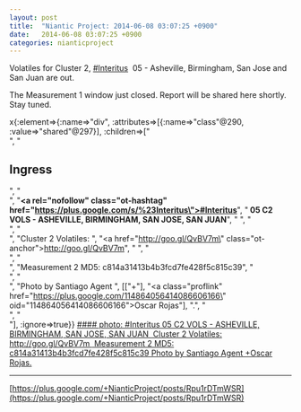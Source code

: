 ```yaml
---
layout: post
title:  "Niantic Project: 2014-06-08 03:07:25 +0900"
date:   2014-06-08 03:07:25 +0900
categories: nianticproject
---
```

Volatiles for Cluster 2,  [#Interitus](https://plus.google.com/s/%23Interitus "")  05 - Asheville, Birmingham, San Jose and San Juan are out.

The Measurement 1 window just closed. Report will be shared here shortly. Stay tuned.

x{:element=>{:name=>"div", :attributes=>[{:name=>"class"@290, :value=>"shared"@297}], :children=>["<br />", "<h2>Ingress</h2>", "<br />", "<b><a rel=\"nofollow\" class=\"ot-hashtag\" href=\"https://plus.google.com/s/%23Interitus\">#Interitus</a></b>", "<b> 05 C2 VOLS - ASHEVILLE, BIRMINGHAM, SAN JOSE, SAN JUAN</b>", " ", "<br />", "<br />", "Cluster 2 Volatiles: ", "<a href=\"http://goo.gl/QvBV7m\" class=\"ot-anchor\">http://goo.gl/QvBV7m</a>", " ", "<br />", "<br />", "Measurement 2 MD5: c814a31413b4b3fcd7fe428f5c815c39", "<br />", "<br />", "Photo by Santiago Agent ", [["+"], "<a class=\"proflink\" href=\"https://plus.google.com/114864056414086606166\" oid=\"114864056414086606166\">Oscar Rojas</a>"], ".", "<br />", "<br />"], :ignore=>true}}
[#### photo: #Interitus 05 C2 VOLS - ASHEVILLE, BIRMINGHAM, SAN JOSE, SAN JUAN 
Cluster 2 Volatiles: http://goo.gl/QvBV7m 
Measurement 2 MD5: c814a31413b4b3fcd7fe428f5c815c39
Photo by Santiago Agent +Oscar Rojas.](https://lh5.googleusercontent.com/-GdSkvvPfJ50/U5NSsWywxRI/AAAAAAAAy84/F9ZitAvavR4/20140607_131157.jpg "")
- - -
[https://plus.google.com/+NianticProject/posts/Rpu1rDTmWSR](https://plus.google.com/+NianticProject/posts/Rpu1rDTmWSR)
